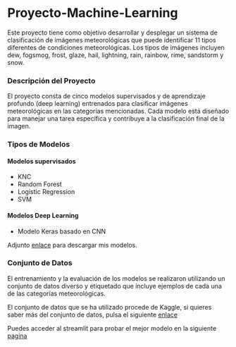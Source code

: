 # Proyecto-Machine-Learning
Este proyecto tiene como objetivo desarrollar y desplegar un sistema de clasificación de imágenes meteorológicas que puede identificar 11 tipos diferentes de condiciones meteorológicas. Los tipos de imágenes incluyen dew, fogsmog, frost, glaze, hail, lightning, rain, rainbow, rime, sandstorm y snow.

### Descripción del Proyecto
El proyecto consta de cinco modelos supervisados y de aprendizaje profundo (deep learning) entrenados para clasificar imágenes meteorológicas en las categorías mencionadas. Cada modelo está diseñado para manejar una tarea específica y contribuye a la clasificación final de la imagen.

### Tipos de Modelos

#### Modelos supervisados

- KNC
- Random Forest
- Logistic Regression 
- SVM

#### Modelos Deep Learning

- Modelo Keras basado en CNN

Adjunto [enlace](https://drive.google.com/drive/folders/1Qsb8tm-26Kz9w6PKxz3PK9MaujoR7i0u?usp=drive_link) para descargar mis modelos. 

### Conjunto de Datos
El entrenamiento y la evaluación de los modelos se realizaron utilizando un conjunto de datos diverso y etiquetado que incluye ejemplos de cada una de las categorías meteorológicas.

El conjunto de datos que se ha utilizado procede de Kaggle, si quieres saber más del conjunto de datos, pulsa el siguiente [enlace](https://www.kaggle.com/datasets/jehanbhathena/weather-dataset/data)

Puedes acceder al streamlit para probar el mejor modelo en la siguiente [pagina](https://appappml-pvxdztyc5qb46atmzb5nqm.streamlit.app/)
